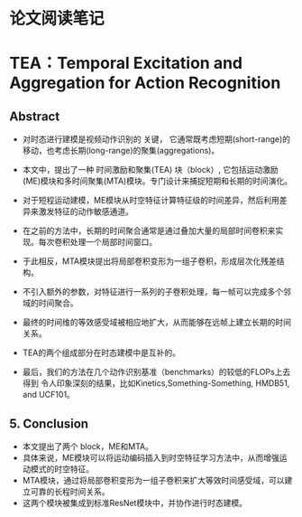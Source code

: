 # 论文阅读笔记

# TEA：Temporal Excitation and Aggregation for Action Recognition

## Abstract
- 对时态进行建模是视频动作识别的 关键， 它通常既考虑短期(short-range)的移动，也考虑长期(long-range)的聚集(aggregations)。

- 本文中，提出了一种 时间激励和聚集(TEA) 块（block）, 它包括运动激励(ME)模块和多时间聚集(MTA)模块。专门设计来捕捉短期和长期的时间演化。

- 对于短程运动建模，ME模块从时空特征计算特征级的时间差异，然后利用差异来激发特征的动作敏感通道。

- 在之前的方法中，长期的时间聚合通常是通过叠加大量的局部时间卷积来实现。每次卷积处理一个局部时间窗口。
- 于此相反，MTA模块提出将局部卷积变形为一组子卷积，形成层次化残差结构。
- 不引入额外的参数，对特征进行一系列的子卷积处理，每一帧可以完成多个邻域的时间聚合。

- 最终的时间维的等效感受域被相应地扩大，从而能够在远帧上建立长期的时间关系。

- TEA的两个组成部分在时态建模中是互补的。

- 最后，我们的方法在几个动作识别基准（benchmarks）的较低的FLOPs上去得到 令人印象深刻的结果，比如Kinetics,Something-Something, HMDB51, and UCF101。



## 5. Conclusion

- 本文提出了两个 block，ME和MTA。
- 具体来说，ME模块可以将运动编码插入到时空特征学习方法中，从而增强运动模式的时空特征。
- MTA模块，通过将局部卷积变形为一组子卷积来扩大等效时间感受域，可以建立可靠的长程时间关系。
- 这两个模块被集成到标准ResNet模块中，并协作进行时态建模。
